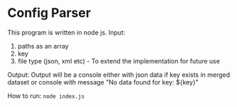 # Config Parser

This program is written in node js. 
Input: 
1. paths as an array
2. key
3. file type (json, xml etc) - To extend the implementation for future use

Output:
Output will be a console either with json data if key exists in merged dataset or console with message "No data found for key: ${key}"

How to run:
`node index.js`
